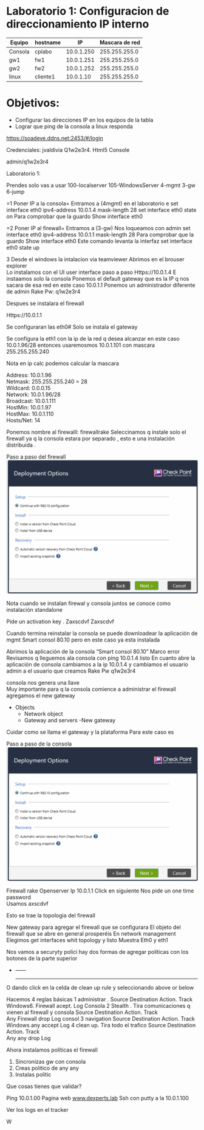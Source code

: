 # Laboratorio 1: Configuracion de direccionamiento IP interno




|Equipo | hostname | IP | Mascara de red |
|--- | --- | --- | --- |
|Consola | cplabo | 10.0.1.250 | 255.255.255.0 |
|gw1 | fw1 | 10.0.1.251 | 255.255.255.0 |
|gw2 | fw2 | 10.0.1.252 | 255.255.255.0 |
|linux | cliente1 | 10.0.1.10 | 255.255.255.0 |

# Objetivos:

* Configurar las direcciones IP en los equipos de la tabla
* Lograr que ping de la consola a linux responda


https://soadeve.ddns.net:2453/#/login

Credenciales:
jvaldivia
Q1w2e3r4.
Html5 Console

admin/q1w2e3r4

Laboratorio 1:

Prendes solo vas a usar
100-localserver
105-WindowsServer
4-mgmt
3-gw
6-jump	 

=1 Poner IP a la consola=
Entramos a (4mgmt) en el laboratorio e
set interface eth0 ipv4-address 10.0.1.4 mask-length 28
set interface eth0 state on
Para comprobar que la guardo
Show interface eth0

=2 Poner IP al  firewall=
Entramos a (3-gw)
Nos loqueamos con admin
set interface eth0 ipv4-address 10.0.1.1 mask-length 28
Para comprobar que la guardo
Show interface eth0
Este comando levanta la interfaz
set interface eth0 state up


3 Desde el windows la intalacion via teamviewer
Abrimos en el brouser explorer  
Lo instalamos con el UI user interface paso a paso
Https://10.0.1.4
 E instaamos solo la consola
Ponemos el default gateway que es la IP q nos sacara de esa red en este caso 10.0.1.1
Ponemos un administrador diferente de admin
Rake
Pw: q1w2e3r4

Despues se instalara  el firewall

Https://10.0.1.1

Se configuraran las eth0#
Solo se instala el gateway

Se configura la eth1 con la ip de la red q desea alcanzar en este caso 10.0.1.96/28 entonces usaremosmos 10.0.1.101  con mascara 255.255.255.240

Nota en ip calc podemos calcular la mascara

Address:   10.0.1.96             
Netmask:   255.255.255.240 = 28  
Wildcard:  0.0.0.15              
Network:   10.0.1.96/28          
Broadcast: 10.0.1.111            
HostMin:   10.0.1.97             
HostMax:   10.0.1.110            
Hosts/Net: 14  

Ponemos nombre al firewalll: firewallrake
Seleccinamos q instale solo el firewall ya q la consola estara por separado , esto e una instalación distribuida .

Paso a paso del firewall
![Deployement Options](img/deploymentOptions.png)


Nota cuando se instalan firewal y consola juntos se conoce como instalación standalone

Pide un activation key .
Zaxscdvf
Zaxscdvf


Cuando termina reinstalar la consola se puede downloadear la aplicación  de mgmt Smart consol 80.10 pero en este caso ya esta instalada

Abrimos la aplicación de la consola “Smart consol 80.10”
Marco error
Revisamos q lleguemos ala consola con ping 10.0.1.4 listo
En cuanto abre la aplicación de consola cambiamos a la ip 10.0.1.4  y cambiamos el usuario admin a el usuario que creamos
Rake
Pw q1w2e3r4


 consola  nos genera una llave  
Muy importante para q la consola comience a administrar el firewall
agregamos el new gateway
  - Objects
     - Network object
	- Gateway and servers
	 -New gateway

Cuidar como se llama el gateway  y la plataforma
Para este caso es


Paso a paso de la consola
![Deployement Options](img/deploymentOptions.png)


Firewall rake
Openserver
Ip 10.0.1.1
Click en siguiente
Nos pide un  one time password  
Usamos
axscdvf

Esto se trae la topologia del firewall


New gateway para agregar el firewall que se configurara
El objeto del firewall que se abre en general prosperéis
En network management  
Elegimos get interfaces  whit topology y listo
Muestra
Eth0 y eth1

Nos vamos a securyty polici
hay dos formas de agregar políticas con los botones de la parte superior   
+ ——
    ____

O dando click en la celda de clean up rule y seleccionando above or below  


Hacemos 4 reglas básicas
1 administrar .
Source             Destination     Action.      Track  
Windows6.       Firewall		acept.       Log
			Consola
2 Stealth . Tira comunicaciones q vienen al firewall y consola
Source             Destination     Action.      Track  
Any 			 Firewall		drop      Log
			consol
3 navigation
Source             Destination     Action.      Track  
Windows		any        		accept      Log
4 clean up. Tira todo el trafico
Source             Destination     Action.      Track  
Any			any			drop       Log

Ahora instalamos políticas el firewall

1. Sincronizas gw con consola
2. Creas politico de any any
3. Instalas politic


Que cosas tienes que validar?

Ping 10.0.1.00
Pagina web www.dexperts.lab
Ssh con putty a la 10.0.1.100

Ver los logs en el tracker


W
